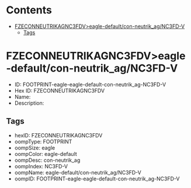 



Contents
========

* [FZECONNEUTRIKAGNC3FDV>eagle-default/con-neutrik_ag/NC3FD-V](#fzeconneutrikagnc3fdveagle-defaultcon-neutrik_agnc3fd-v)
	* [Tags](#tags)

# FZECONNEUTRIKAGNC3FDV>eagle-default/con-neutrik_ag/NC3FD-V

- ID: FOOTPRINT-eagle-eagle-default-con-neutrik_ag-NC3FD-V
- Hex ID: FZECONNEUTRIKAGNC3FDV
- Name: 
- Description: 

## Tags

- hexID: FZECONNEUTRIKAGNC3FDV
- oompType: FOOTPRINT
- oompSize: eagle
- oompColor: eagle-default
- oompDesc: con-neutrik_ag
- oompIndex: NC3FD-V
- oompName: eagle-default/con-neutrik_ag/NC3FD-V
- oompID: FOOTPRINT-eagle-eagle-default-con-neutrik_ag-NC3FD-V

